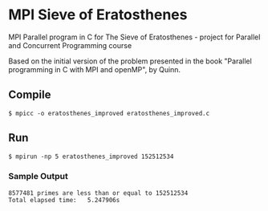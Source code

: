 # MPI Sieve of Eratosthenes

MPI Parallel program in C for The Sieve of Eratosthenes - project for Parallel and Concurrent Programming course


Based on the initial version of the problem presented in the book 
"Parallel programming in C with MPI and openMP", by Quinn.


## Compile 
 
    $ mpicc -o eratosthenes_improved eratosthenes_improved.c

## Run
	
    $ mpirun -np 5 eratosthenes_improved 152512534



### Sample Output

    8577481 primes are less than or equal to 152512534
    Total elapsed time:   5.247906s

